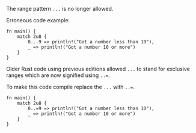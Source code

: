 The range pattern `...` is no longer allowed.

Erroneous code example:

```edition2021,compile_fail,E782
fn main() {
    match 2u8 {
        0...9 => println!("Got a number less than 10"),
        _ => println!("Got a number 10 or more")
    }
}
```

Older Rust code using previous editions allowed `...` to stand for exclusive
ranges which are now signified using `..=`.

To make this code compile replace the `...` with `..=`.

```
fn main() {
    match 2u8 {
        0..=9 => println!("Got a number less than 10"),
        _ => println!("Got a number 10 or more")
    }
}
```
